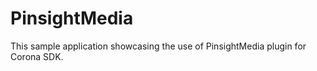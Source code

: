 PinsightMedia 
=================
This sample application showcasing the use of PinsightMedia plugin for Corona SDK.
